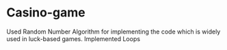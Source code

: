 # Casino-game
Used Random Number Algorithm for implementing the code which is widely used in luck-based games.
Implemented Loops
